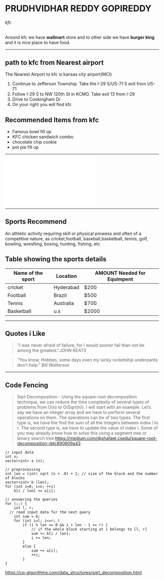# PRUDHVIDHAR REDDY GOPIREDDY
###### kfc

Around kfc we have **wallmart** store and to other side we have **burger king** and it is nice place to have food.

***
## path to kfc from Nearest airport
The Nearest Airport to kfc is kansas city  airport(MCI)
1. Continue to Jefferson Township. Take the I-29 S/US-71 S exit from US-71
2. Follow I-29 S to NW 120th St in KCMO. Take exit 13 from I-29
3. Drive to Cookingham Dr
4. On your right you will find kfc

## Recommended Items from kfc
* Famous bowl fill up 
* KFC chicken sandwich combo
* chocolate chip cookie
* pot pie fill up
***
![About prudhvidhar](Aboutme.md)

***
## Sports Recommend
An athletic activity requiring skill or physical prowess and often of a competitive nature, as  cricket,football, baseball,basketball, tennis, golf, bowling, wrestling, boxing, hunting, fishing, etc
## Table showing the sports details

|Name of the sport| Location | AMOUNT Needed for Equimpent|
| ---  | ---   | ---   |
|cricket|Hyderabad|$200|
|Football|Brazil|$500|
|Tennis|Australia|$700|
|Basketball|u.s|$2000|

***
## Quotes i Like
> "I was never afraid of failure; for I would sooner fail than not be   among the greatest."_JOHN KEATS_

> "You know, Hobbes, some days even my lucky rocketship underpants don't help.” _Bill Watterson_ 
***

## Code Fencing

> Sqrt Decomposition - Using the square-root decomposition technique, we can reduce the time complexity of several types of problems from O(n) to O(Sqrt(n)). I will start with an example. Let’s say we have an integer array and we have to perform several operations on them. The operations can be of two types. The first type is, we have the find the sum of all the integers between index l to r. The second type is, we have to update the value of index i. Some of you may already know how to solve this using a segment tree or binary search tree
<https://medium.com/@shafaet.csedu/square-root-decomposition-ddc890609a43>

```
// input data
int n;
vector<int> a (n);

// preprocessing
int len = (int) sqrt (n + .0) + 1; // size of the block and the number of blocks
vector<int> b (len);
for (int i=0; i<n; ++i)
    b[i / len] += a[i];

// answering the queries
for (;;) {
    int l, r;
  // read input data for the next query
    int sum = 0;
    for (int i=l; i<=r; )
        if (i % len == 0 && i + len - 1 <= r) {
            // if the whole block starting at i belongs to [l, r]
            sum += b[i / len];
            i += len;
        }
        else {
            sum += a[i];
            ++i;
        }
}
```
<https://cp-algorithms.com/data_structures/sqrt_decomposition.html>







